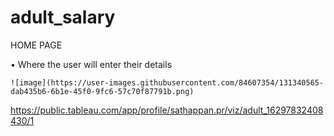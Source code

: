 # adult_salary

HOME PAGE
   
   • Where the user will enter their details

    ![image](https://user-images.githubusercontent.com/84607354/131340565-dab435b6-6b1e-45f0-9fc6-57c70f87791b.png)



https://public.tableau.com/app/profile/sathappan.pr/viz/adult_16297832408430/1
